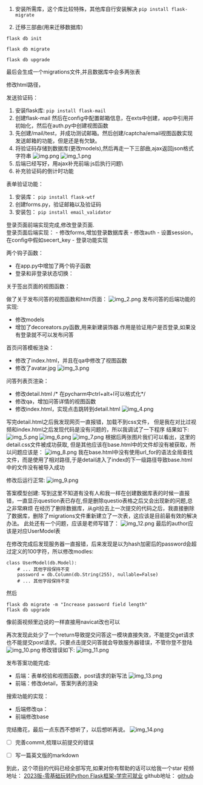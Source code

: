 1. 安装所需库，这个库比较特殊，其他库自行安装解决
``pip install flask-migrate``

2. 迁移三部曲(用来迁移数据库)

``flask db init ``

``flask db migrate``

``flask db upgrade``

最后会生成一个migrations文件,并且数据库中会多两张表

修改html路径，

发送验证码：
1. 安装flask库:
    ``pip install flask-mail``    
2. 创建flask-mail 然后在config中配置邮箱信息，在exts中创建，app中引用并初始化，然后在auth.py中创建视图函数
3. 先创建/mail/test，并成功测试邮箱。然后创建/captcha/email视图函数实现发送邮箱的功能，但是还是有欠缺。
4. 将验证码存储到数据库(更改models),然后再走一下三部曲,ajax返回json格式字符串
    ![img.png](img.png)
    ![img_1.png](img_1.png)
5. 后端已经写好，用ajax补充前端:js后执行问题\
6. 补充验证码的倒计时功能

表单验证功能：
1. 安装库：
``pip install flask-wtf``
2. 创建forms.py，验证邮箱以及验证码
3. 安装包：
``pip install email_validator``

登录页面前端实现完成,修改登录页面.  
登录页面后端实现：
    - 修改forms,增加登录数据库表
    - 修改auth
    - 设置session，在config中假如secert_key
    - 登录功能实现

两个钩子函数：
- 在app.py中增加了两个钩子函数
- 登录和非登录状态切换：

关于签出页面的视图函数：

做了关于发布问答的视图函数和html页面：
![img_2.png](img_2.png)
发布问答的后端功能的实现:
- 修改models
- 增加了decoreators.py函数,用来新建装饰器.作用是验证用户是否登录,如果没有登录就不可以发布问答


首页问答模板渲染：
- 修改了index.html，并且在qa中修改了视图函数
- 修改了avatar.jpg
![img_3.png](img_3.png)


问答列表页渲染：
- 修改detail.html
/* 在pycharm中ctrl+alt+l可以格式化*/
- 修改qa，增加问答详情的视图函数
- 修改index.html，实现点击跳转到detail.html
![img_4.png](img_4.png)

写完detail.html之后我发现网页一直报错，加载不到css文件，
但是我在对比过视频和index.html之后发现代码是没有问题的，所以我调试了一下程序
结果如下:
![img_5.png](img_5.png)
![img_6.png](img_6.png)
![img_7.png](img_7.png)
根据后两张图片我们可以看出，这里的detail.css文件被成功获取,
但是其他应该在base.html中的文件却没有被获取，所以问题应该是：
![img_8.png](img_8.png)
我在base.html中没有使用url_for的语法全局查找文件，而是使用了相对路径,于是detail进入了index的下一级路径导致base.html中的文件没有被导入成功

修改后运行正常:
![img_9.png](img_9.png)


答案模型创建:
写到这里不知道有没有人和我一样在创建数据库表的时候一直报错，一直显示question表已存在,但是删除questio表格之后又会出现新的问题,总之非常麻烦
在经历了删除数据库，从git拉去上一次提交的代码之后，我直接删除了数据库，删除了migrations文件重新建立了一次表，这应该是目前最有效的解决办法。
此处还有一个问题，应该是老师写错了：
![img_12.png](img_12.png)
最后的author应该是对应UserModel表

在修改完成后发现服务器一直报错，后来发现是以为hash加密后的password会超过定义的100字符，所以修改modles:
```commandline
class UserModel(db.Model):
    # ... 其他字段保持不变
    password = db.Column(db.String(255), nullable=False)
    # ... 其他字段保持不变
```
然后
```commandline
flask db migrate -m "Increase password field length"
flask db upgrade
```
像前面视频里边说的一样直接用navicat改也可以

再次发现此处少了一个return导致提交问答这一模块直接失效，不能提交get请求也不能提交post请求。只要点击提交问答就会导致服务器错误，不管你登不登陆
![img_10.png](img_10.png)
修改错误如下:
![img_11.png](img_11.png)


发布答案功能完成:
- 后端：表单校验和视图函数，post请求的新写法
    ![img_13.png](img_13.png)
- 前端：修改detail，答案列表的渲染

搜索功能的实现：
- 后端修改qa：
- 前端修改base

完结撒花，最后一点东西不想听了，以后想听再说。
![img_14.png](img_14.png)

-[ ] 完善commit,梳理以前提交的错误
-[ ] 写一篇英文版的markdown


到此，这个项目的代码已经全部写完,如果对你有帮助的话可以给我一个star
视频地址：
[2023版-零基础玩转Python Flask框架-学完可就业](https://www.bilibili.com/video/BV17r4y1y7jJ?p=41&vd_source=1a0df84062fc3afe05ddb5436ffce988)
github地址：
[github](https://github.com/MUC-NBM/zlktqa)